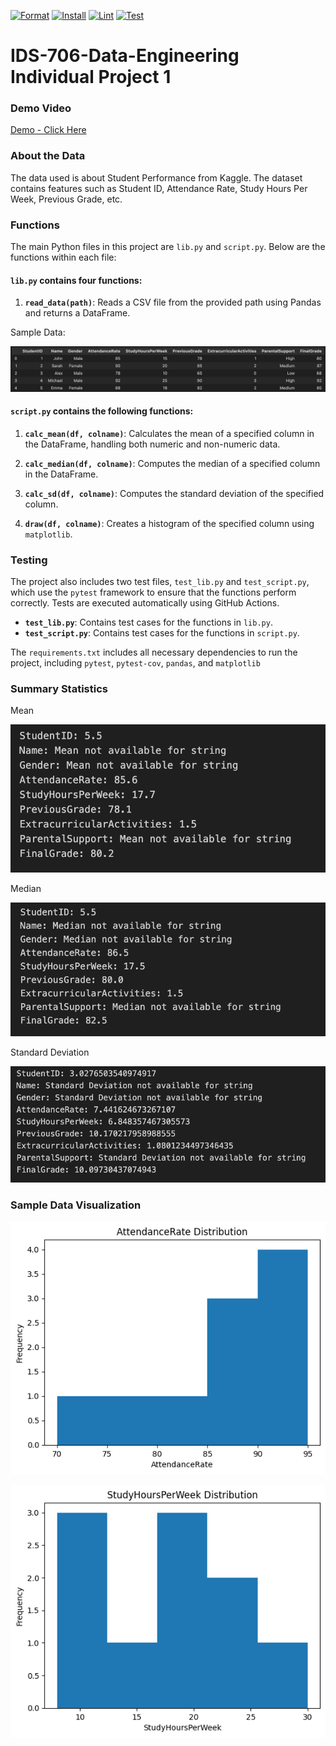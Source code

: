 [![Format](https://github.com/nogibjj/Mu-Niu-Individual-Project-1/actions/workflows/format.yml/badge.svg)](https://github.com/nogibjj/Mu-Niu-Individual-Project-1/actions/workflows/format.yml)
[![Install](https://github.com/nogibjj/Mu-Niu-Individual-Project-1/actions/workflows/install.yml/badge.svg)](https://github.com/nogibjj/Mu-Niu-Individual-Project-1/actions/workflows/install.yml)
[![Lint](https://github.com/nogibjj/Mu-Niu-Individual-Project-1/actions/workflows/lint.yml/badge.svg)](https://github.com/nogibjj/Mu-Niu-Individual-Project-1/actions/workflows/lint.yml)
[![Test](https://github.com/nogibjj/Mu-Niu-Individual-Project-1/actions/workflows/test.yml/badge.svg)](https://github.com/nogibjj/Mu-Niu-Individual-Project-1/actions/workflows/test.yml)

# IDS-706-Data-Engineering Individual Project 1

### Demo Video

[Demo - Click Here](https://youtu.be/ztUyUJDyPsc)

### About the Data
The data used is about Student Performance from Kaggle. The dataset contains features such as Student ID, Attendance Rate, Study Hours Per Week, Previous Grade, etc.

### Functions

The main Python files in this project are `lib.py` and `script.py`. Below are the functions within each file:

#### **`lib.py`** contains four functions:

1. **`read_data(path)`**: Reads a CSV file from the provided path using Pandas and returns a DataFrame.

Sample Data:

![alt text](plots/sample_data.png)

#### **`script.py`** contains the following functions:

1. **`calc_mean(df, colname)`**: Calculates the mean of a specified column in the DataFrame, handling both numeric and non-numeric data.

2. **`calc_median(df, colname)`**: Computes the median of a specified column in the DataFrame.

3. **`calc_sd(df, colname)`**: Computes the standard deviation of the specified column.

4. **`draw(df, colname)`**: Creates a histogram of the specified column using `matplotlib`.

### Testing
The project also includes two test files, `test_lib.py` and `test_script.py`, which use the `pytest` framework to ensure that the functions perform correctly. Tests are executed automatically using GitHub Actions.

- **`test_lib.py`**: Contains test cases for the functions in `lib.py`.
- **`test_script.py`**: Contains test cases for the functions in `script.py`.

The `requirements.txt` includes all necessary dependencies to run the project, including `pytest`, `pytest-cov`, `pandas`, and `matplotlib`


### Summary Statistics

Mean

![alt text](plots/mean.png)

Median

![alt text](plots/median.png)

Standard Deviation

![alt text](plots/std.png)

### Sample Data Visualization

![](plots/AttendanceRate.png)

![](plots/study_hours.png)
